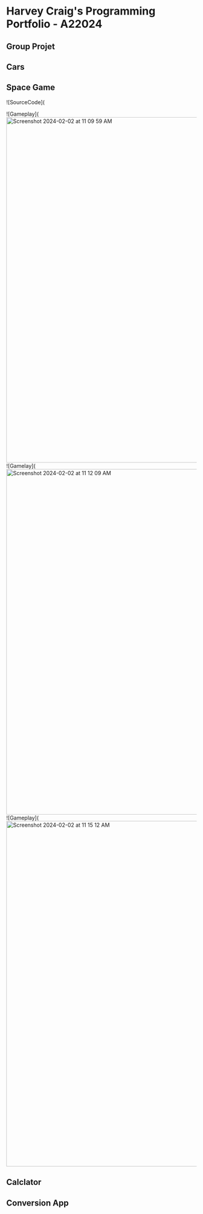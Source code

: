 # Harvey Craig's Programming Portfolio - A22024
## Group Projet
## Cars

## Space Game
![SourceCode](

![Gameplay](<img width="912" alt="Screenshot 2024-02-02 at 11 09 59 AM" src="https://github.com/HarveyECraig/HarveyECraig/assets/142818450/928c4f59-4173-4081-aaf8-0c0734f2e43c">
![Gamelay](<img width="912" alt="Screenshot 2024-02-02 at 11 12 09 AM" src="https://github.com/HarveyECraig/HarveyECraig/assets/142818450/7df4d097-46c7-409e-940e-37d5acd08148">
![Gameplay](<img width="912" alt="Screenshot 2024-02-02 at 11 15 12 AM" src="https://github.com/HarveyECraig/HarveyECraig/assets/142818450/a657bc1e-a8f6-41db-931d-5888631798bc">


## Calclator

## Conversion App
